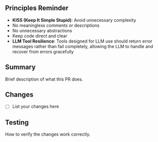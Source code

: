 ## Principles Reminder

- **KISS (Keep It Simple Stupid)**: Avoid unnecessary complexity
- No meaningless comments or descriptions
- No unnecessary abstractions
- Keep code direct and clear
- **LLM Tool Resilience**: Tools designed for LLM use should return error messages rather than fail completely, allowing the LLM to handle and recover from errors gracefully

## Summary

Brief description of what this PR does.

## Changes

- [ ] List your changes here

## Testing

How to verify the changes work correctly.